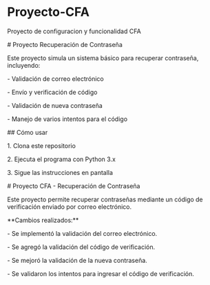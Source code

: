 # Proyecto-CFA

Proyecto de configuracion y funcionalidad CFA

\# Proyecto Recuperación de Contraseña



Este proyecto simula un sistema básico para recuperar contraseña, incluyendo:

\- Validación de correo electrónico

\- Envío y verificación de código

\- Validación de nueva contraseña

\- Manejo de varios intentos para el código



\## Cómo usar



1\. Clona este repositorio

2\. Ejecuta el programa con Python 3.x

3\. Sigue las instrucciones en pantalla

\# Proyecto CFA - Recuperación de Contraseña



Este proyecto permite recuperar contraseñas mediante un código de verificación enviado por correo electrónico. 



\*\*Cambios realizados:\*\*

\- Se implementó la validación del correo electrónico.

\- Se agregó la validación del código de verificación.

\- Se mejoró la validación de la nueva contraseña.

\- Se validaron los intentos para ingresar el código de verificación.




